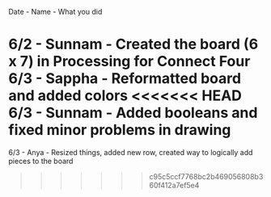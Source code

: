 Date - Name - What you did

6/2 - Sunnam - Created the board (6 x 7) in Processing for Connect Four
6/3 - Sappha - Reformatted board and added colors
<<<<<<< HEAD
6/3 - Sunnam - Added booleans and fixed minor problems in drawing
=======
6/3 - Anya - Resized things, added new row, created way to logically add pieces to the board
>>>>>>> c95c5ccf7768bc2b469056808b360f412a7ef5e4
